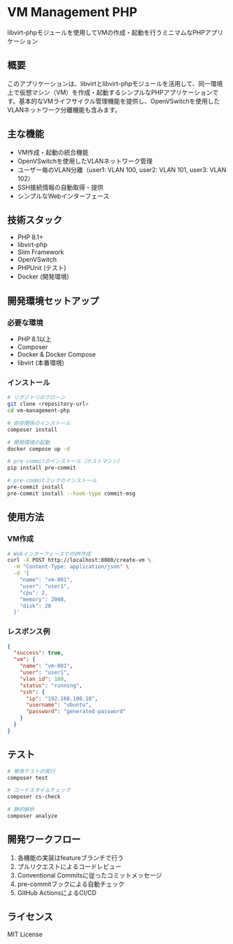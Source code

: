 # VM Management PHP

libvirt-phpモジュールを使用してVMの作成・起動を行うミニマムなPHPアプリケーション

## 概要

このアプリケーションは、libvirtとlibvirt-phpモジュールを活用して、同一環境上で仮想マシン（VM）を作成・起動するシンプルなPHPアプリケーションです。基本的なVMライフサイクル管理機能を提供し、OpenVSwitchを使用したVLANネットワーク分離機能も含みます。

## 主な機能

- VM作成・起動の統合機能
- OpenVSwitchを使用したVLANネットワーク管理
- ユーザー毎のVLAN分離（user1: VLAN 100, user2: VLAN 101, user3: VLAN 102）
- SSH接続情報の自動取得・提供
- シンプルなWebインターフェース

## 技術スタック

- PHP 8.1+
- libvirt-php
- Slim Framework
- OpenVSwitch
- PHPUnit (テスト)
- Docker (開発環境)

## 開発環境セットアップ

### 必要な環境

- PHP 8.1以上
- Composer
- Docker & Docker Compose
- libvirt (本番環境)

### インストール

```bash
# リポジトリのクローン
git clone <repository-url>
cd vm-management-php

# 依存関係のインストール
composer install

# 開発環境の起動
docker compose up -d

# pre-commitのインストール（ホストマシン）
pip install pre-commit

# pre-commitフックのインストール
pre-commit install
pre-commit install --hook-type commit-msg
```

## 使用方法

### VM作成

```bash
# WebインターフェースでのVM作成
curl -X POST http://localhost:8080/create-vm \
  -H "Content-Type: application/json" \
  -d '{
    "name": "vm-001",
    "user": "user1",
    "cpu": 2,
    "memory": 2048,
    "disk": 20
  }'
```

### レスポンス例

```json
{
  "success": true,
  "vm": {
    "name": "vm-001",
    "user": "user1",
    "vlan_id": 100,
    "status": "running",
    "ssh": {
      "ip": "192.168.100.10",
      "username": "ubuntu",
      "password": "generated-password"
    }
  }
}
```

## テスト

```bash
# 単体テストの実行
composer test

# コードスタイルチェック
composer cs-check

# 静的解析
composer analyze
```

## 開発ワークフロー

1. 各機能の実装はfeatureブランチで行う
2. プルリクエストによるコードレビュー
3. Conventional Commitsに従ったコミットメッセージ
4. pre-commitフックによる自動チェック
5. GitHub ActionsによるCI/CD

## ライセンス

MIT License
